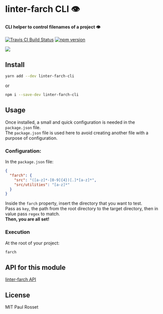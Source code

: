 # linter-farch CLI 👁

#### CLI helper to control filenames of a project 👁

[![Travis CI Build Status](https://travis-ci.org/PaulRosset/linter-farch-cli.svg?branch=master)](https://travis-ci.org/PaulRosset/linter-farch-cli)
[![npm version](https://badge.fury.io/js/linter-farch-cli.svg)](https://badge.fury.io/js/linter-farch-cli)

![](demo.gif)

## Install

```sh
yarn add --dev linter-farch-cli
```

or

```sh
npm i --save-dev linter-farch-cli
```

## Usage

Once installed, a small and quick configuration is needed in the `package.json` file.  
The `package.json` file is used here to avoid creating another file with a purpose of configuration.

### Configuration:

In the `package.json` file:

```json
{
  "farch": {
    "src": "([a-z]*-[0-9]{4})[.]*[a-z]*",
    "src/utilities": "[a-z]*"
  }
}
```

Inside the `farch` property, insert the directory that you want to test.  
Pass as `key`, the path from the root directory to the target directory, then in value pass `regex` to match.  
**Then, you are all set!**

### Execution

At the root of your project:

```sh
farch
```

## API for this module

[linter-farch API](https://github.com/PaulRosset/linter-farch)

## License

MIT Paul Rosset

